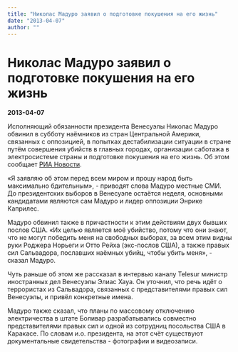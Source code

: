 ```yaml
---
title: "Николас Мадуро заявил о подготовке покушения на его жизнь"
date: "2013-04-07"
author: ""
---
```


# Николас Мадуро заявил о подготовке покушения на его жизнь

**2013-04-07** 

Исполняющий обязанности президента Венесуэлы Николас Мадуро обвинил в субботу наёмников из стран Центральной Америки, связанных с оппозицией, в попытках дестабилизации ситуации в стране путём совершения убийств в главных городах, организации саботажа в электросистеме страны и подготовке покушения на его жизнь. Об этом сообщает [РИА Новости](http://ria.ru/#13617341700044&message=resize&relto=login&action=removeClass&value=registration).

«Я заявляю об этом перед всем миром и прошу народ быть максимально бдительным», - приводят слова Мадуро местные СМИ. До президентских выборов в Венесуэле остаётся неделя, основными кандидатами являются сам Мадуро и лидер оппозиции Энрике Каприлес.

Мадуро обвинил также в причастности к этим действиям двух бывших послов США. «Их целью является моё убийство, потому что они знают, что не могут победить меня на свободных выборах, за всем этим видны руки Роджера Норьеги и Отто Рейха (экс-послов США), а также правых сил Сальвадора, пославших наёмных убийц, чтобы убить меня», - сказал Мадуро.

Чуть раньше об этом же рассказал в интервью каналу Telesur министр иностранных дел Венесуэлы Элиас Хауа. Он уточнил, что речь идёт о террористах из Сальвадора, связанных с представителями правых сил Венесуэлы, и привёл конкретные имена.

Мадуро также сказал, что планы по массовому отключению электричества в штате Боливар разрабатывались совместно представителями правых сил и одной из сотрудниц посольства США в Каракасе. По словам и.о. президента, на этот счёт существуют документальные свидетельства - фотографии и видеозаписи.